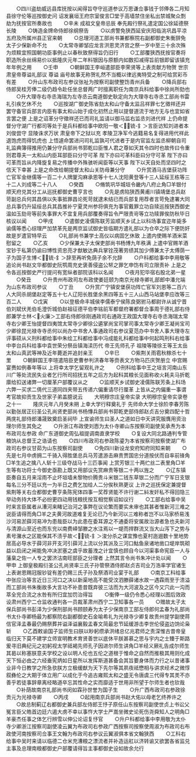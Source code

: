 <!-- { "loadSidebar": true } -->
　　○四川盗劫威远县库抚按以闻得旨夺守巡道参议万思谦佥事钱于邻俸各二月知县徐守伦等巡按御史问  诏发襄垣王府宗室俊言□堂于高墙禁住坐私出禁城聚众剽劫为抚按官所奏故也
　　○辛未  成祖文皇帝忌辰  奉先殿行祭礼遣定国公徐延德祭  长陵
　　○铸造金牌命侍郎徐纲祭告
　　○以虏警免狭西延安庆阳临洮巩昌平凉五府及所属州县正官来朝
　　○总理河道工部尚书兼都察院右副都御史朱衡辞免太子少保新命不允
　　○太常寺卿邹应龙言洪恩灵济宫之祭一岁中至三十余次殊为烦黩宜照国朝功臣事例止以春秋致祭得旨仍旧行
　　○工部覆狭西抚按官奏将职造所余丝绵易价以抵隆庆元年二年料银因与原额内如数扣减得旨前银即留该镇充年年例之用
　　○壬申
　　○朝鲜国王李峘遣部臣李荣贤等上表贡献方物贺  世宗肃皇帝尊谥礼部议  尊谥  庙号故事无称贺礼然不当概以律远夷特受之制可给赏彩币有差
　　○升山东布政司左参议张祉为按察司副使整饬青州兵备
　　○降兵部右侍郎吴桂芳俸二级仍趋令赴任坐总督两广时擅离职任为南京兵科给事中徐尚所劾也
　　○升大理寺右寺丞海瑞为左寺丞云南道御史耿定向为大理寺右寺丞工部尚书雷礼引疾乞休不允
　　○巡按湖广御史陈省劾太和山守备太监吕祥罪七乞徵祥还并罢守备官兵部言内臣有事太和山始于成化初然止用以提督道流于地方无与也宜如省言罢之便  上是之诏革分守徵祥还已而司礼监请以御马监右监丞刘进代祥  上仍命提督分守湖广行都司等处于是兵科都给事中欧阳一敬＜锍-釒＞言臣访知刘进者本刘俊尝守  显陵诛求万状  肃皇帝下之狱以充  孝陵卫净军今逃籍易名复得进用代祥此退饱虎而得饥虎也  上悟遽命罢进问司礼监孰可代进者于是内官监左监丞柳朝自司礼监典簿得推用仍兼分守兵部尚书郭乾曰臣惟人君之尊如天其令四时也故传曰令重则君尊夫一太和山内臣耳部臣曰分守可革  陛下亦曰可革科臣曰分守可革  陛下亦曰可革而旨从内降旋复易之传播中外殊骇听闻臣等以天事  陛下以天自处而坚四时之信天下幸甚  上是之命改给朝提督太和山关防毋兼分守
　　○升赏酒马吉堡获功阵亡官军金继儒等一百二十人牌厦沟麻承恩等十七人沈阳黄登等十三人延绥王栋等三十二人刘成等二十八人
　　○癸酉
　　○脩筑巩华城垣令畿内八府止角□羊银付顺天府兑其分工从巡抚都御史曹亨言也
　　○先是虏陷狭西黄甫川镇靖堡总兵赵苛副总兵何其昌俱以失事抵罪昌论死苛就逮未结已而兵部复用荐者言苛免逮署大同总兵事仍升延绥总兵其昌推补宁夏灵州参将俱充为事官戴罪立功自赎巡按狭西御史温如玉劾岢等前失事罪大不宜复用兵部覆奏得旨令严限责岢等立功赎罪俟防秋毕日核议以闻
　　○甲戌
　　○遣御史凌儒陈联芳监顺天乡试上以科场事宜迩年毙多谕儒等悉心综理严加禁革先是两京监试御史皆临期方遣礼部以为仓卒之际下便防奸故是岁遣官特早云
　　○礼部尚书兼学士高仪以病固乞休致  上遣内使赐羊酒米菜慰留之
　　○乙亥
　　○少保兼太子太保吏部尚书杨博九年秩满  上遣中官赐羊酒宝钞于私第仍谕曰博性资忠亮才猷敏达典兵掌铨茂著劳绩其加少傅兼太子太傅荫一子为国子生博＜锍-釒＞辞至再听免荫子余不允辞
　　○户科都给事中李用敬等追论尚书赵文华都御史阮鹗周充史褒善侵盗公帑之罪乞申饬有司立限责补  上是之令各巡按御史严行提问有宽纵者部院该科以名闻
　　○夜月犯毕宿右股北弟一星
　　○癸丑
　　○升贵州布政司左布政使姜廷颐为南京光禄寺卿礼部郎中潘允端为山东布政司参议
　　○丁丑
　　○升赏广宁镇安堡获功阵亡官军刘恩等二百六人大同杀胡堡赵定等五十七人辽阳长胜堡余黑四等五十三人山西马站堡李应改等三百二人
　　○戊寅
　　○以登极命丰城侯李儒泰宁侯陈良弼驸马都尉许从诚宁晋伯刘斌伏羌伯毛澄忻城伯赵祖征德平伯李铭前军都督府署都督佥事周于德礼部右侍郎兼学士林＜火廉＞工部右侍郎徐刚通政司右通政王政国大理寺右寺丞海瑞太常寺右少卿王怡提督四夷馆太常寺少卿徐公遴掌尚宝司掌司事太常寺少卿王凝尚宝司少卿徐昆光禄寺寺丞何以尚办中书舍人事通政司右参议夏范办中书舍人事大理寺左评事硕从义刑科都给事中朱绘工科都给事中冯成能礼科都给事中何起鸣刑科右给事中李台兵科给事中袁世荣分祭岳镇海渎历代  帝王先师孔子  祖陵等陵徐王等王太岳太和山真武等神及近年薨逝并追封亲王
　　○辛巳
　　○紫荆关雨雹秋稼杀七十里
　　○朝鲜国王李瑄遣陪臣吏曹参判洪春年等赍表文方物马匹庆贺册立  中宫赐宴赉如例春年等以  上将幸太学乞留观礼许之
　　○刑科给事中王之垣言河南山东川广等处流民失业者乞行所司招抚五年之后方为起科其粮长见面称收火耗夫马折乾廪给扣送诸弊一切厘革户部覆议从之
　　○监顺天乡试御史凌儒陈联芳条上科场六弊一买求二倩代三道同四夹带五传递六偏重请尽行厘革  上皆从之内偏重一事谓考官故抑贡生及世家子弟盖臆说云
　　大明穆宗庄皇帝实录
大明穆宗皇帝实录卷之十一
　　隆庆元年八月癸未朔  上幸大学行释奠礼于  先师命大学士徐阶李春芳陈以勤张居正衍圣公孔尚贤吏部尚书杨慱兵部尚书郭乾吏部侍郎赵贞吉分奠四配十哲两庑礼部侍郎潘晟致奠启圣祠毕  上宣谕师生曰圣人之道如日中天讲究服膺用资治理尔师生其免之
　　○升浙江布政使刘悫为太仆寺卿山东按察司副使吴承焘为本布政司左参政  命广东道御史周弘祖提调南直隶学校
　　○复设大同北路通判专管粮饷从总督王之诰请也
　　○四川布政司右参政陈鎏为本省按察司按察使湖广布政司右参议甘茹为山东按察司副使
　　○免四川新设龙安府知府同知来朝
　　○先是七月中虏拥二千骑入得胜堡总兵马芳遣游击麻贵贾国忠分道按伏而自率前锋角□羊生追之擒八人斩十三级夺战马十三匹事闻  上赏芳银三十两纻丝二表里角□羊生等有功将士今御史亟勘上既又用部议先赏麻贵等银二十两以旌之
　　○辽东镇臣奏自五月来淫雨不止坏垣墙未黎物价腾贵斗米银二钱东草银二分而广宁军日支银每名三分不廷以充一为半日之费乞加给人二分俟秋熟更议  上许之巡抚保定兼提督紫荆等关右佥都御史曹亨条陈宪体四事一奖荐贤能不许行谢二紏发奸私不得回隐三举动务持大体不必纷更四动用钱粮抚按互相觉察诏如议行
　　○工部右给事中吴时来言臣属者从漕河来睹记治河之事弊在议论繁而要实未审也其甚者惟新河三难之说臣请得而角□羊之夫黄河故道难复无论已乃今新河以三难称者岂不以马家桥易浅沙河易淤薛河易冲为患哉臣以为此患在委耳源之不通委将安属故治源者急也夫新河与清源山至近也而东兖以南费峄邹滕之水注焉以一堤而捍群流又当大山泻下之势与素号潴水之区能保其不渍乎故＜锍-釒＞浚分杀之谋宜豫也夏村迤逦数十里地势居高必导水于薛河非开支河引薛河上流以分其派及三河口鮕鱼泉诸地凿口堤岸筑砌益以启闭之闸能免冲决淤塞之虞乎故蓄洩之计宜慎也顾自今以河渠事命宪臣一人与藩臬之佐一人专之罢济沽南旺部臣之分理者  上然其言令尚书朱冲计处以闻
　　○甲申  上御皇极殿衍圣公孔尚贤率三氏子孙管祭酒侍郎赵贞吉司业万浩率学官诸生上表谢恩赐冠服钞锭有差仍赐三氏子孙及祭酒司业宴于礼部
　　○南京工科给事中张应治等言近日三河口之决以新渠地高不能受汶泗滕薛诸水故一遇霖雨至于溃溢而工部尚书朱衡故多大言功不补患昔既弃彼三沽而为大河波及之区今又穴此一沟而萃全兖合流之水咎有所归宜加罚治得旨
　　○衡俸一级仍令悉心经理以图后效政设肃州西宁二仓监收通判各一员裁革肃州西宁二卫知事各一员
　　○赠故太子太保兵部尚书彭泽为少保刑部尚书顾颐寿为太子少保南京工部左侍郎何孟春为礼部尚书太仆寺卿杨最为都察院右副都御史石金喻希礼为光禄寺少卿复故贵州提学副使蒋信官泽孟春最仍赐祭葬并谥泽谥襄毅孟春文简最忠节延缓游击李世伦侵盗边饷论枭斩
　　○乙酉敕谕国子监师生曰朕以眇躬缵承洪绪总亿兆君师之责深惟古昔帝皇临归天下莫不建学立师宣明教术育贤善世以底休平朕甚慕之思与宇内之士臻于斯路爰寻旧典纪元之初躬视太学祗褐先师孔子因进尔师生讲角□羊经义厥礼告成尔师生其曷以称塞朕意夫学校之设以明人伦也五伦之道根于惟命之自然而推极其用则化成天下恒必由之六经垂宪炳如日星所以发挥斯道甚备会其旨要身体而力行之以昔诸事业非今日教学之所急欤朕方立极缓猷为天下先尔等其夙夜祗懋相与讲求经术之微惇叙彝伦之大期于体立用广以成化于今追古雍熙太和之盛无令唐虞三代得专其羙不亦善乎若徒事辞章离经略道卒忘其性命之实而靡适于世用非所望于尔师生者也钦哉
　　○补荫故南京礼部尚书闵如霖孙世誉为国子生
　　○升广西布政司右参政徐贡元为光禄寺卿
　　○丙戌
　　○起用南京兵部尚书赵大佑以母老乞终养许之
　　○故总制蓟辽右都御史兼兵部左侍郎王忬子原任山东按察司副使世贞上书讼父冤言臣父皓首边廷六遏大虏不幸以事忤大学士严嵩坐微史论死伤尧舜知人之明角□羊豪杰任事之体乞行辨雪以伸公论诏复忬官
　　○升户科都给事中李用敬为太仆寺少卿浙江按察司副使凌云翼为布政司右参政广西按察司按察使周淑为布政司右布政使河南按察司佥事王文翰为布政司右参议云翼淑俱本省文翰狭西
　　○工科右给事中吴时来请以临德二仓米充漕粮之漂流者并补造运舡以济转谕又欲罢各省监兑主事及总理南粮都御史户部覆请得旨主事都御史设如故余允行
